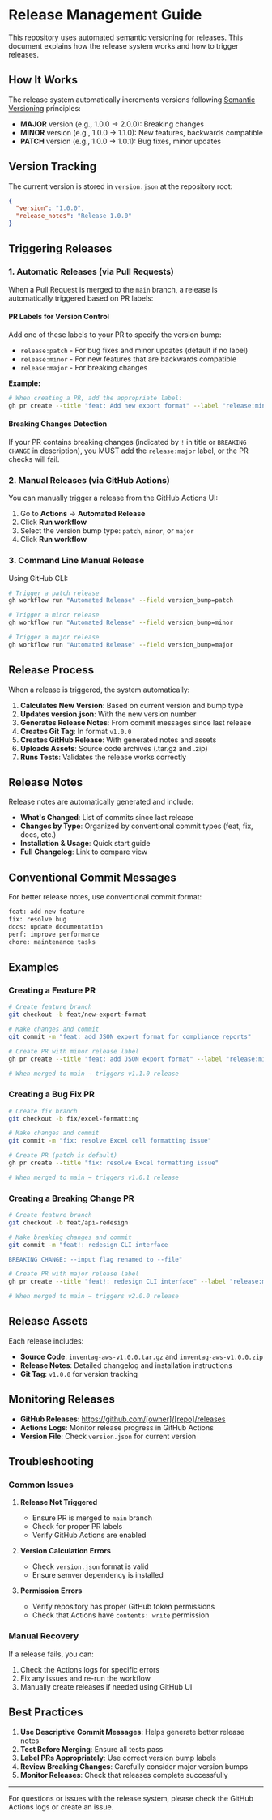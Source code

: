 # Release Management Guide

This repository uses automated semantic versioning for releases. This document explains how the release system works and how to trigger releases.

## How It Works

The release system automatically increments versions following [Semantic Versioning](https://semver.org/) principles:
- **MAJOR** version (e.g., 1.0.0 → 2.0.0): Breaking changes
- **MINOR** version (e.g., 1.0.0 → 1.1.0): New features, backwards compatible
- **PATCH** version (e.g., 1.0.0 → 1.0.1): Bug fixes, minor updates

## Version Tracking

The current version is stored in `version.json` at the repository root:
```json
{
  "version": "1.0.0",
  "release_notes": "Release 1.0.0"
}
```

## Triggering Releases

### 1. Automatic Releases (via Pull Requests)

When a Pull Request is merged to the `main` branch, a release is automatically triggered based on PR labels:

#### PR Labels for Version Control
Add one of these labels to your PR to specify the version bump:

- `release:patch` - For bug fixes and minor updates (default if no label)
- `release:minor` - For new features that are backwards compatible  
- `release:major` - For breaking changes

**Example:**
```bash
# When creating a PR, add the appropriate label:
gh pr create --title "feat: Add new export format" --label "release:minor"
```

#### Breaking Changes Detection
If your PR contains breaking changes (indicated by `!` in title or `BREAKING CHANGE` in description), you MUST add the `release:major` label, or the PR checks will fail.

### 2. Manual Releases (via GitHub Actions)

You can manually trigger a release from the GitHub Actions UI:

1. Go to **Actions** → **Automated Release** 
2. Click **Run workflow**
3. Select the version bump type: `patch`, `minor`, or `major`
4. Click **Run workflow**

### 3. Command Line Manual Release

Using GitHub CLI:
```bash
# Trigger a patch release
gh workflow run "Automated Release" --field version_bump=patch

# Trigger a minor release  
gh workflow run "Automated Release" --field version_bump=minor

# Trigger a major release
gh workflow run "Automated Release" --field version_bump=major
```

## Release Process

When a release is triggered, the system automatically:

1. **Calculates New Version**: Based on current version and bump type
2. **Updates version.json**: With the new version number
3. **Generates Release Notes**: From commit messages since last release
4. **Creates Git Tag**: In format `v1.0.0`
5. **Creates GitHub Release**: With generated notes and assets
6. **Uploads Assets**: Source code archives (.tar.gz and .zip)
7. **Runs Tests**: Validates the release works correctly

## Release Notes

Release notes are automatically generated and include:
- **What's Changed**: List of commits since last release
- **Changes by Type**: Organized by conventional commit types (feat, fix, docs, etc.)
- **Installation & Usage**: Quick start guide
- **Full Changelog**: Link to compare view

## Conventional Commit Messages

For better release notes, use conventional commit format:
```bash
feat: add new feature
fix: resolve bug
docs: update documentation  
perf: improve performance
chore: maintenance tasks
```

## Examples

### Creating a Feature PR
```bash
# Create feature branch
git checkout -b feat/new-export-format

# Make changes and commit
git commit -m "feat: add JSON export format for compliance reports"

# Create PR with minor release label
gh pr create --title "feat: add JSON export format" --label "release:minor"

# When merged to main → triggers v1.1.0 release
```

### Creating a Bug Fix PR
```bash
# Create fix branch  
git checkout -b fix/excel-formatting

# Make changes and commit
git commit -m "fix: resolve Excel cell formatting issue"

# Create PR (patch is default)
gh pr create --title "fix: resolve Excel formatting issue"

# When merged to main → triggers v1.0.1 release
```

### Creating a Breaking Change PR
```bash
# Create feature branch
git checkout -b feat/api-redesign

# Make breaking changes and commit
git commit -m "feat!: redesign CLI interface

BREAKING CHANGE: --input flag renamed to --file"

# Create PR with major release label
gh pr create --title "feat!: redesign CLI interface" --label "release:major"

# When merged to main → triggers v2.0.0 release
```

## Release Assets

Each release includes:
- **Source Code**: `inventag-aws-v1.0.0.tar.gz` and `inventag-aws-v1.0.0.zip`
- **Release Notes**: Detailed changelog and installation instructions
- **Git Tag**: `v1.0.0` for version tracking

## Monitoring Releases

- **GitHub Releases**: https://github.com/[owner]/[repo]/releases
- **Actions Logs**: Monitor release progress in GitHub Actions
- **Version File**: Check `version.json` for current version

## Troubleshooting

### Common Issues

1. **Release Not Triggered**
   - Ensure PR is merged to `main` branch
   - Check for proper PR labels
   - Verify GitHub Actions are enabled

2. **Version Calculation Errors**
   - Check `version.json` format is valid
   - Ensure semver dependency is installed

3. **Permission Errors**
   - Verify repository has proper GitHub token permissions
   - Check that Actions have `contents: write` permission

### Manual Recovery

If a release fails, you can:
1. Check the Actions logs for specific errors
2. Fix any issues and re-run the workflow
3. Manually create releases if needed using GitHub UI

## Best Practices

1. **Use Descriptive Commit Messages**: Helps generate better release notes
2. **Test Before Merging**: Ensure all tests pass
3. **Label PRs Appropriately**: Use correct version bump labels
4. **Review Breaking Changes**: Carefully consider major version bumps
5. **Monitor Releases**: Check that releases complete successfully

---

For questions or issues with the release system, please check the GitHub Actions logs or create an issue.